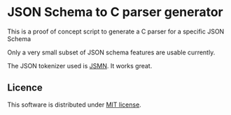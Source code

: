 JSON Schema to C parser generator
=================================

This is a proof of concept script to generate a C parser for a specific JSON Schema

Only a very small subset of JSON schema features are usable currently.

The JSON tokenizer used is [JSMN](https://github.com/zserge/jsmn). It works great.

Licence
-------

This software is distributed under [MIT license](http://www.opensource.org/licenses/mit-license.php).
